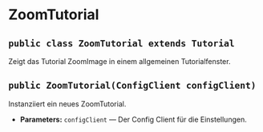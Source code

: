 # ZoomTutorial


## `public class ZoomTutorial extends Tutorial`

Zeigt das Tutorial ZoomImage in einem allgemeinen Tutorialfenster.

## `public ZoomTutorial(ConfigClient configClient)`

Instanziiert ein neues ZoomTutorial.

 * **Parameters:** `configClient` — Der Config Client für die Einstellungen.
